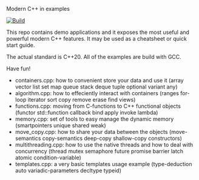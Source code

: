 Modern C++ in examples

[![Build](https://github.com/Artem-Shapovalov/modern_cpp/actions/workflows/build.yml/badge.svg)](https://github.com/Artem-Shapovalov/modern_cpp/actions/workflows/build.yml)

This repo contains demo applications and it exposes the most useful and powerful modern C++ features. It may be used as a cheatsheet or quick start guide.

The actual standard is C++20. All of the examples are build with GCC.

Have fun!

- containers.cpp: how to convenient store your data and use it (array vector list set map queue stack deque tuple optional variant any)
- algorithm.cpp: how to effeciently interact with containers (ranges for-loop iterator sort copy remove erase find views)
- functions.cpp: moving from C-functions to C++ functional objects (functor std::function callback bind apply invoke lambda)
- memory.cpp: set of tools to easy manage the dynamic memory (smartpointers unique shared weak)
- move\_copy.cpp: how to share your data between the objects (move-semantics copy-semantics deep-copy shallow-copy constructors)
- multithreading.cpp: how to use the native threads and how to deal with concurrency (thread mutex semaphore future promise barrier latch atomic condition-variable)
- templates.cpp: a very basic templates usage example (type-deduction auto variadic-parameters decltype typeid)
